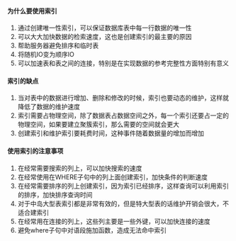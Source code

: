 #### 为什么要使用索引

1. 通过创建唯一性索引，可以保证数据库表中每一行数据的唯一性
2. 可以大大加快数据的检索速度，这也是创建索引的最主要的原因
3. 帮助服务器避免排序和临时表
4. 将随机IO变为顺序IO
5. 可以加速表和表之间的连接，特别是在实现数据的参考完整性方面特别有意义

#### 索引的缺点

1. 当对表中的数据进行增加、删除和修改的时候，索引也要动态的维护，这样就降低了数据的维护速度
2. 索引需要占物理空间，除了数据表占数据空间之外，每一个索引还要占一定的物理空间，如果要建立聚簇索引，那么需要的空间就会更大
3. 创建索引和维护索引要耗费时间，这种事件随着数据量的增加而增加

#### 使用索引的注意事项

1. 在经常需要搜索的列上，可以加快搜索的速度
2. 在经常使用在WHERE子句中的列上面创建索引，加快条件的判断速度
3. 在经常需要排序的列上创建索引，因为索引已经排序，这样查询可以利用索引的排序，加快排序查询时间
4. 对于中岛大型表索引都是非常有效的，但是特大型表的话维护开销会很大，不适合建索引
5. 在经常用在连接的列上，这些列主要是一些外键，可以加快连接的速度
6. 避免where子句中对语段施加函数，造成无法命中索引

